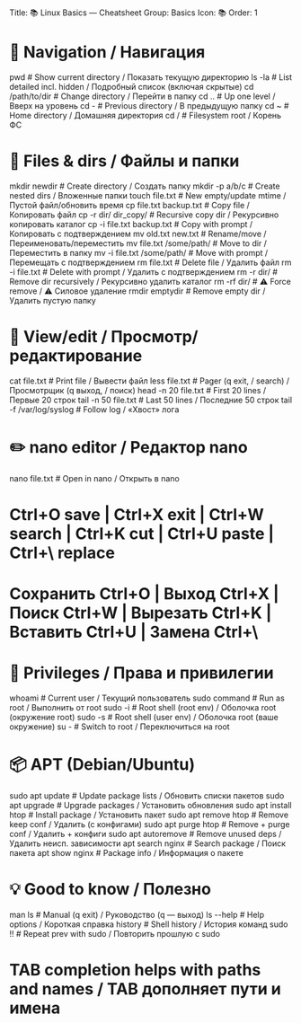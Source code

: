 Title: 📚 Linux Basics — Cheatsheet
Group: Basics
Icon: 📚
Order: 1

# 🔎 Navigation / Навигация
pwd                                           # Show current directory / Показать текущую директорию
ls -la                                        # List detailed incl. hidden / Подробный список (включая скрытые)
cd /path/to/dir                               # Change directory / Перейти в папку
cd ..                                         # Up one level / Вверх на уровень
cd -                                          # Previous directory / В предыдущую папку
cd ~                                          # Home directory / Домашняя директория
cd /                                          # Filesystem root / Корень ФС

# 📁 Files & dirs / Файлы и папки
mkdir newdir                                  # Create directory / Создать папку
mkdir -p a/b/c                                # Create nested dirs / Вложенные папки
touch file.txt                                # New empty/update mtime / Пустой файл/обновить время
cp file.txt backup.txt                        # Copy file / Копировать файл
cp -r dir/ dir_copy/                          # Recursive copy dir / Рекурсивно копировать каталог
cp -i file.txt backup.txt                     # Copy with prompt / Копировать с подтверждением
mv old.txt new.txt                            # Rename/move / Переименовать/переместить
mv file.txt /some/path/                       # Move to dir / Переместить в папку
mv -i file.txt /some/path/                    # Move with prompt / Перемещать с подтверждением
rm file.txt                                   # Delete file / Удалить файл
rm -i file.txt                                # Delete with prompt / Удалить с подтверждением
rm -r dir/                                    # Remove dir recursively / Рекурсивно удалить каталог
rm -rf dir/                                   # ⚠️ Force remove / ⚠️ Силовое удаление
rmdir emptydir                                # Remove empty dir / Удалить пустую папку

# 📖 View/edit / Просмотр/редактирование
cat file.txt                                  # Print file / Вывести файл
less file.txt                                 # Pager (q exit, / search) / Просмотрщик (q выход, / поиск)
head -n 20 file.txt                           # First 20 lines / Первые 20 строк
tail -n 50 file.txt                           # Last 50 lines / Последние 50 строк
tail -f /var/log/syslog                       # Follow log / «Хвост» лога

# ✏️ nano editor / Редактор nano
nano file.txt                                 # Open in nano / Открыть в nano
# Ctrl+O save | Ctrl+X exit | Ctrl+W search | Ctrl+K cut | Ctrl+U paste | Ctrl+\ replace
# Сохранить Ctrl+O | Выход Ctrl+X | Поиск Ctrl+W | Вырезать Ctrl+K | Вставить Ctrl+U | Замена Ctrl+\

# 🔐 Privileges / Права и привилегии
whoami                                        # Current user / Текущий пользователь
sudo command                                  # Run as root / Выполнить от root
sudo -i                                       # Root shell (root env) / Оболочка root (окружение root)
sudo -s                                       # Root shell (user env) / Оболочка root (ваше окружение)
su -                                          # Switch to root / Переключиться на root

# 📦 APT (Debian/Ubuntu)
sudo apt update                               # Update package lists / Обновить списки пакетов
sudo apt upgrade                              # Upgrade packages / Установить обновления
sudo apt install htop                         # Install package / Установить пакет
sudo apt remove htop                          # Remove keep conf / Удалить (с конфигами)
sudo apt purge htop                           # Remove + purge conf / Удалить + конфиги
sudo apt autoremove                           # Remove unused deps / Удалить неисп. зависимости
apt search nginx                              # Search package / Поиск пакета
apt show nginx                                # Package info / Информация о пакете

# 💡 Good to know / Полезно
man ls                                        # Manual (q exit) / Руководство (q — выход)
ls --help                                     # Help options / Короткая справка
history                                       # Shell history / История команд
sudo !!                                       # Repeat prev with sudo / Повторить прошлую с sudo
# TAB completion helps with paths and names / TAB дополняет пути и имена

